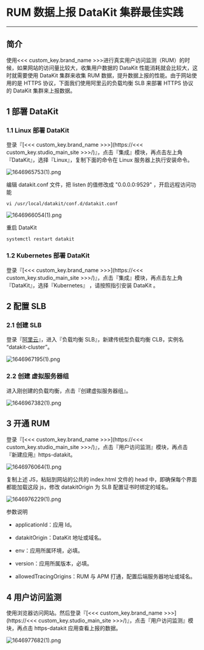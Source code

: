 # RUM 数据上报 DataKit 集群最佳实践

---

## 简介

使用<<< custom_key.brand_name >>>进行真实用户访问监测（RUM）的时候，如果网站的访问量比较大，收集用户数据的 DataKit 性能消耗就会比较大，这时就需要使用 DataKit 集群来收集 RUM 数据，提升数据上报的性能。由于网站使用的是 HTTPS 协议，下面我们使用阿里云的负载均衡 SLB 来部署 HTTPS 协议的 DataKit 集群来上报数据。

## 1 部署 DataKit

### 1.1 Linux 部署 DataKit

登录『[<<< custom_key.brand_name >>>](https://<<< custom_key.studio_main_site >>>/)』，点击『集成』模块，再点击左上角『DataKit』，选择『Linux』，复制下面的命令在 Linux 服务器上执行安装命令。

![1646965753(1).png](../images/rum-datakit-cluster-1.png)

编辑 datakit.conf 文件，把 listen 的值修改成 "0.0.0.0:9529" ，开启远程访问功能

```
vi /usr/local/datakit/conf.d/datakit.conf
```

![1646966054(1).png](../images/rum-datakit-cluster-2.png)
 
重启 DataKit 

```
systemctl restart datakit
```

### 1.2 Kubernetes 部署 DataKit

登录『[<<< custom_key.brand_name >>>](https://<<< custom_key.studio_main_site >>>/)』，点击『集成』模块，再点击左上角『DataKit』，选择『Kubernetes』 ，请按照指引安装 DataKit 。

## 2 配置 SLB

### 2.1 创建 SLB

登录『[阿里云](https://ecs.console.aliyun.com/)』，进入『负载均衡 SLB』，新建传统型负载均衡 CLB，实例名 “datakit-cluster”。

![1646967195(1).png](../images/rum-datakit-cluster-3.png)

### 2.2 创建 虚拟服务器组

进入刚创建的负载均衡，点击『创建虚拟服务器组』。

![1646967382(1).png](../images/rum-datakit-cluster-4.png)

## 3 开通 RUM

登录『[<<< custom_key.brand_name >>>](https://<<< custom_key.studio_main_site >>>/)』，点击『用户访问监测』模块，再点击『新建应用』https-datakit。

![1646976064(1).png](../images/rum-datakit-cluster-5.png)

复制上述 JS，粘贴到网站的公共的 index.html 文件的 head 中，即确保每个界面都能加载这段 js，修改 datakitOrigin 为 SLB 配置证书时绑定的域名。

![1646976229(1).png](../images/rum-datakit-cluster-6.png)

参数说明

- applicationId：应用 Id。

- datakitOrigin：DataKit 地址或域名。

- env：应用所属环境，必填。

- version：应用所属版本，必填。

- allowedTracingOrigins：RUM 与 APM 打通，配置后端服务器地址或域名。

   
## 4 用户访问监测

使用浏览器访问网站。然后登录『[<<< custom_key.brand_name >>>](https://<<< custom_key.studio_main_site >>>/)』，点击『用户访问监测』模块，再点击 https-datakit 应用查看上报的数据。

![1646977682(1).png](../images/rum-datakit-cluster-7.png)


     



